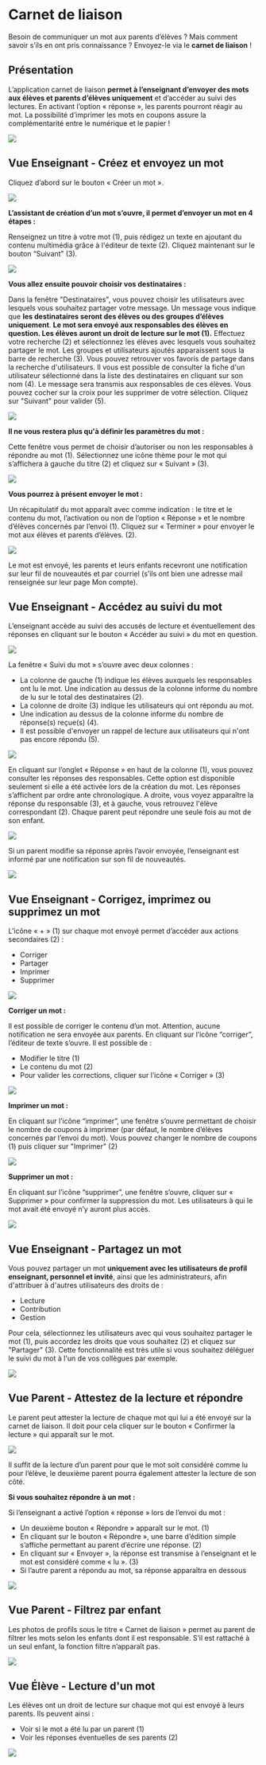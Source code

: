 # Carnet de liaison

Besoin de communiquer un mot aux parents d’élèves ? Mais comment savoir s’ils en ont pris connaissance ? Envoyez-le via le **carnet de liaison** !

## Présentation

L’application carnet de liaison **permet à l’enseignant d’envoyer des mots aux élèves et parents d’élèves uniquement** et d’accéder au suivi des lectures. En activant l’option « réponse », les parents pourront réagir au mot. La possibilité d’imprimer les mots en coupons assure la complémentarité entre le numérique et le papier !

![](.gitbook/assets/image-3.png)

## Vue Enseignant - Créez et envoyez un mot

Cliquez d’abord sur le bouton « Créer un mot ».

![](.gitbook/assets/creer-un-mot-1.png)

**L’assistant de création d’un mot s’ouvre, il permet d’envoyer un mot en 4 étapes :**

Renseignez un titre à votre mot \(1\), puis rédigez un texte en ajoutant du contenu multimédia grâce à l'éditeur de texte \(2\). Cliquez maintenant sur le bouton “Suivant” \(3\).

![](.gitbook/assets/carnet-redaction-2.png)

**Vous allez ensuite pouvoir choisir vos destinataires :**

Dans la fenêtre "Destinataires", vous pouvez choisir les utilisateurs avec lesquels vous souhaitez partager votre message. Un message vous indique que **les destinataires seront des élèves ou des groupes d’élèves uniquement**. **Le mot sera envoyé aux responsables des élèves en question. Les élèves auront un droit de lecture sur le mot \(1\).** Effectuez votre recherche \(2\) et sélectionnez les élèves avec lesquels vous souhaitez partager le mot. Les groupes et utilisateurs ajoutés apparaissent sous la barre de recherche \(3\). Vous pouvez retrouver vos favoris de partage dans la recherche d'utilisateurs. Il vous est possible de consulter la fiche d'un utilisateur sélectionné dans la liste des destinataires en cliquant sur son nom \(4\). Le message sera transmis aux responsables de ces élèves. Vous pouvez cocher sur la croix pour les supprimer de votre sélection. Cliquez sur "Suivant" pour valider \(5\).

![](.gitbook/assets/destinataire-mot-1.png)

**Il ne vous restera plus qu'à définir les paramètres du mot :**

Cette fenêtre vous permet de choisir d’autoriser ou non les responsables à répondre au mot \(1\). Sélectionnez une icône thème pour le mot qui s’affichera à gauche du titre \(2\) et cliquez sur « Suivant » \(3\).

![](.gitbook/assets/2018-08-23_12h19_54-2.png)

**Vous pourrez à présent envoyer le mot :**

Un récapitulatif du mot apparaît avec comme indication : le titre et le contenu du mot, l’activation ou non de l’option « Réponse » et le nombre d’élèves concernés par l’envoi \(1\). Cliquez sur « Terminer » pour envoyer le mot aux élèves et parents d’élèves. \(2\).

![](.gitbook/assets/mot-fin-1.png)

Le mot est envoyé, les parents et leurs enfants recevront une notification sur leur fil de nouveautés et par courriel \(s’ils ont bien une adresse mail renseignée sur leur page Mon compte\).

## Vue Enseignant - Accédez au suivi du mot

L’enseignant accède au suivi des accusés de lecture et éventuellement des réponses en cliquant sur le bouton « Accéder au suivi » du mot en question.

![](.gitbook/assets/2018-08-23_12h23_33-1.png)

La fenêtre « Suivi du mot » s’ouvre avec deux colonnes :

* La colonne de gauche \(1\) indique les élèves auxquels les responsables ont lu le mot. Une indication au dessus de la colonne informe du nombre de lu sur le total des destinataires \(2\).
* La colonne de droite \(3\) indique les utilisateurs qui ont répondu au mot. 
* Une indication au dessus de la colonne informe du nombre de réponse\(s\) reçue\(s\) \(4\).
* Il est possible d'envoyer un rappel de lecture aux utilisateurs qui n'ont pas encore répondu \(5\).

![](.gitbook/assets/suivi-mot-1.png)

En cliquant sur l’onglet « Réponse » en haut de la colonne \(1\), vous pouvez consulter les réponses des responsables. Cette option est disponible seulement si elle a été activée lors de la création du mot. Les réponses s’affichent par ordre ante chronologique. A droite, vous voyez apparaître la réponse du responsable \(3\), et à gauche, vous retrouvez l'élève correspondant \(2\). Chaque parent peut répondre une seule fois au mot de son enfant.

![](.gitbook/assets/2018-08-23_16h21_55-1.png)

Si un parent modifie sa réponse après l’avoir envoyée, l’enseignant est informé par une notification sur son fil de nouveautés.

![](.gitbook/assets/carnet_liaison_9-2.png)

## Vue Enseignant - Corrigez, imprimez ou supprimez un mot

L’icône « + » \(1\) sur chaque mot envoyé permet d’accéder aux actions secondaires \(2\) :

* Corriger
* Partager
* Imprimer
* Supprimer

![](.gitbook/assets/toaster-mot-1.png)

**Corriger un mot :**

Il est possible de corriger le contenu d’un mot. Attention, aucune notification ne sera envoyée aux parents. En cliquant sur l’icône “corriger”, l’éditeur de texte s’ouvre. Il est possible de :

* Modifier le titre \(1\)
* Le contenu du mot \(2\)
* Pour valider les corrections, cliquer sur l’icône « Corriger » \(3\)

![](.gitbook/assets/2018-08-23_16h29_33-1.png)

**Imprimer un mot :**

En cliquant sur l’icône “imprimer”, une fenêtre s’ouvre permettant de choisir le nombre de coupons à imprimer \(par défaut, le nombre d’élèves concernés par l’envoi du mot\). Vous pouvez changer le nombre de coupons \(1\) puis cliquer sur "Imprimer" \(2\)

![](.gitbook/assets/2018-08-23_16h31_05-2.png)

**Supprimer un mot :**

En cliquant sur l’icône “supprimer”, une fenêtre s’ouvre, cliquer sur « Supprimer » pour confirmer la suppression du mot. Les utilisateurs à qui le mot avait été envoyé n’y auront plus accès.

![](.gitbook/assets/2018-08-23_16h32_17-2.png)

## Vue Enseignant - Partagez un mot

Vous pouvez partager un mot **uniquement avec les utilisateurs de profil enseignant, personnel et invité**, ainsi que les administrateurs, afin d'attribuer à d'autres utilisateurs des droits de :

* Lecture
* Contribution
* Gestion

Pour cela, sélectionnez les utilisateurs avec qui vous souhaitez partager le mot \(1\), puis accordez les droits que vous souhaitez \(2\) et cliquez sur "Partager" \(3\). Cette fonctionnalité est très utile si vous souhaitez déléguer le suivi du mot à l'un de vos collègues par exemple.

![](.gitbook/assets/partager-mot-2.png)

## Vue Parent - Attestez de la lecture et répondre

Le parent peut attester la lecture de chaque mot qui lui a été envoyé sur la carnet de liaison. Il doit pour cela cliquer sur le bouton « Confirmer la lecture » qui apparaît sur le mot.

![](.gitbook/assets/2018-08-23_16h48_32-1.png)

Il suffit de la lecture d’un parent pour que le mot soit considéré comme lu pour l’élève, le deuxième parent pourra également attester la lecture de son côté.

**Si vous souhaitez répondre à un mot :**

Si l’enseignant a activé l’option « réponse » lors de l’envoi du mot :

* Un deuxième bouton « Répondre » apparaît sur le mot. \(1\)
* En cliquant sur le bouton « Répondre », une barre d’édition simple s’affiche permettant au parent d’écrire une réponse. \(2\)
* En cliquant sur « Envoyer », la réponse est transmise à l’enseignant et le mot est considéré comme « lu ». \(3\)
* Si l’autre parent a répondu au mot, sa réponse apparaîtra en dessous

![](.gitbook/assets/2018-08-23_16h51_19-1.png)

## Vue Parent - Filtrez par enfant

Les photos de profils sous le titre « Carnet de liaison » permet au parent de filtrer les mots selon les enfants dont il est responsable. S’il est rattaché à un seul enfant, la fonction filtre n’apparaît pas.

![](.gitbook/assets/2018-08-23_16h53_00-1.png)

## Vue Élève - Lecture d'un mot

Les élèves ont un droit de lecture sur chaque mot qui est envoyé à leurs parents. Ils peuvent ainsi :

* Voir si le mot a été lu par un parent \(1\)
* Voir les réponses éventuelles de ses parents \(2\)

![](.gitbook/assets/2018-08-23_17h06_39-1.png)

